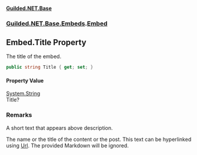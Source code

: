 
#### [Guilded.NET.Base](Guilded_NET_Base 'Guilded.NET.Base')
### [Guilded.NET.Base.Embeds](Guilded_NET_Base#Guilded_NET_Base_Embeds 'Guilded.NET.Base.Embeds').[Embed](Embed 'Guilded.NET.Base.Embeds.Embed')
## Embed.Title Property

The title of the embed.
```csharp
public string Title { get; set; }
```


#### Property Value
[System.String](https://docs.microsoft.com/en-us/dotnet/api/System.String 'System.String')  
Title?

### Remarks
  
A short text that appears above description.  
  
The name or the title of the content or the post. This text can be hyperlinked using [Url](Embed_Url 'Guilded.NET.Base.Embeds.Embed.Url'). The provided Markdown will be ignored.